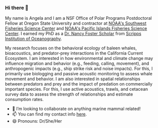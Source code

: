 ### Hi there 👋

My name is Angela and I am a NSF Office of Polar Programs Postdoctoral Fellow at Oregon State University and contractor at [NOAA's Southwest Fisheries Science Center](https://www.fisheries.noaa.gov/about/southwest-fisheries-science-center) and [NOAA's Pacific Islands Fisheries Science Center](https://www.fisheries.noaa.gov/about/pacific-islands-fisheries-science-center). I earned my PhD as a [Dr. Nancy Foster Scholar](https://fosterscholars.noaa.gov/) from [Scripps Institution of Oceanography](https://scripps.ucsd.edu/).

My research focuses on the behavioral ecology of baleen whales, bioacoustics, and predator-prey interactions in the California Current Ecosystem. I am interested in how environmental and climate change may influence migration and behavior (e.g., feeding, calling, movement), and anthropogenic impacts (e.g., ship strike risk and noise impacts). For this, I primarily use biologging and passive acoustic monitoring to assess whale movement and behavior. I am also interested in spatial relationships between predators and prey and the impact of predation on commercially important species. For this, I use active acoustics, trawls, and cetacean survey data to assess the strength of relationships and estimate consumption rates.

- 👯 I’m looking to collaborate on anything marine mammal related! 
- 📫 You can find my contact info [here](https://directory.oregonstate.edu/?type=search&cn=szesciorka).
- 😄 Pronouns: Dr/She/Her


<!--
**azorka/azorka** is a ✨ _special_ ✨ repository because its `README.md` (this file) appears on your GitHub profile.

- 👯 I’m looking to collaborate on anything marine mammal related! 
- 🤔 I’m looking for help with ...
- 💬 Ask me about ...
- 📫 You can find my contact info here.
- 😄 Pronouns: She/Her/Hers
- 
-->
